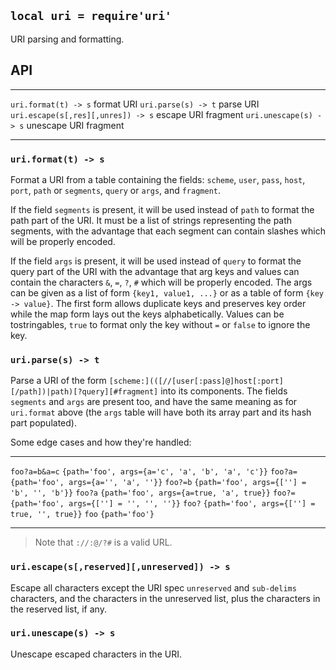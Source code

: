 
## `local uri = require'uri'`

URI parsing and formatting.

## API

------------------------------------ -----------------------------------------
`uri.format(t) -> s`                 format URI
`uri.parse(s) -> t`                  parse URI
`uri.escape(s[,res][,unres]) -> s`   escape URI fragment
`uri.unescape(s) -> s`               unescape URI fragment
------------------------------------ -----------------------------------------

### `uri.format(t) -> s`

Format a URI from a table containing the fields:
`scheme`, `user`, `pass`, `host`, `port`, `path` or `segments`,
`query` or `args`, and `fragment`.

If the field `segments` is present, it will be used instead of `path` to
format the path part of the URI. It must be a list of strings representing
the path segments, with the advantage that each segment can contain slashes
which will be properly encoded.

If the field `args` is present, it will be used instead of `query` to format
the query part of the URI with the advantage that arg keys and values can
contain the characters `&`, `=`, `?`, `#` which will be properly encoded.
The args can be given as a list of form `{key1, value1, ...}` or as a table
of form `{key -> value}`. The first form allows duplicate keys and preserves
key order while the map form lays out the keys alphabetically. Values can be
tostringables, `true` to format only the key without `=` or `false` to ignore
the key.

### `uri.parse(s) -> t`

Parse a URI of the form
`[scheme:](([//[user[:pass]@]host[:port][/path])|path)[?query][#fragment]`
into its components. The fields `segments` and `args` are present too,
and have the same meaning as for `uri.format` above (the `args` table will
have both its array part and its hash part populated).

Some edge cases and how they're handled:

--------------------- --------------------------------------------------------
`foo?a=b&a=c`         `{path='foo', args={a='c', 'a', 'b', 'a', 'c'}}`
`foo?a=`              `{path='foo', args={a='', 'a', ''}}`
`foo?=b`              `{path='foo', args={[''] = 'b', '', 'b'}}`
`foo?a`               `{path='foo', args={a=true, 'a', true}}`
`foo?=`               `{path='foo', args={[''] = '', '', ''}}`
`foo?`                `{path='foo', args={[''] = true, '', true}}`
`foo`                 `{path='foo'}`
--------------------- --------------------------------------------------------

> Note that `://:@/?#` is a valid URL.

### `uri.escape(s[,reserved][,unreserved]) -> s`

Escape all characters except the URI spec `unreserved` and `sub-delims`
characters, and the characters in the unreserved list, plus the characters
in the reserved list, if any.

### `uri.unescape(s) -> s`

Unescape escaped characters in the URI.
